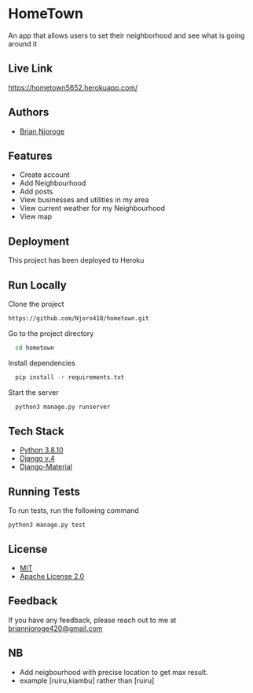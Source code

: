
# HomeTown
An app that allows users to set their neighborhood and see what is going around it
## Live Link


https://hometown5652.herokuapp.com/
## Authors

- [Brian Njoroge](https://github.com/Njoro410)


## Features

- Create account
- Add Neighbourhood
- Add posts
- View businesses and utilities in my area
- View current weather for my Neighbourhood
- View map 



## Deployment

This project has been deployed to Heroku


## Run Locally

Clone the project

```bash
https://github.com/Njoro410/hometown.git
```

Go to the project directory

```bash
  cd hometown
```

Install dependencies

```bash
  pip install -r requirements.txt
```


Start the server

```bash
  python3 manage.py runserver
```


## Tech Stack

- [Python 3.8.10](https://www.python.org/)
- [Django v.4](https://docs.djangoproject.com/en/4.0/releases/4.0/)
- [Django-Material](https://getbootstrap.com/)



## Running Tests

To run tests, run the following command

```
python3 manage.py test
```

## License

- [MIT](https://choosealicense.com/licenses/mit/)
- [Apache License 2.0](https://opensource.org/licenses/Apache-2.0)


## Feedback

If you have any feedback, please reach out to me at briannjoroge420@gmail.com


## NB

- Add neigbourhood with precise location to get max result.
 - example [ruiru,kiambu] rather than [ruiru]